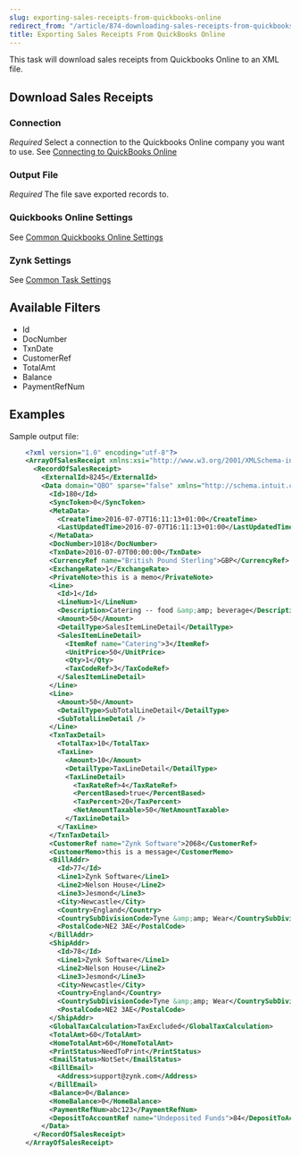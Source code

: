 ```yaml
---
slug: exporting-sales-receipts-from-quickbooks-online
redirect_from: "/article/874-downloading-sales-receipts-from-quickbooks-online"
title: Exporting Sales Receipts From QuickBooks Online
---
```



This task will download sales receipts from Quickbooks Online to an XML file.


## Download Sales Receipts

### Connection
_Required_
Select a connection to the Quickbooks Online company you want to use. See [Connecting to QuickBooks Online](connecting-to-quickbooks-online)

### Output File
_Required_
The file save exported records to.

### Quickbooks Online Settings
See [Common Quickbooks Online Settings](common-quickbooks-online-settings)

### Zynk Settings
See [Common Task Settings](common-task-settings)

## Available Filters
- Id
- DocNumber
- TxnDate
- CustomerRef
- TotalAmt
- Balance
- PaymentRefNum

## Examples


Sample output file:


```xml
    <?xml version="1.0" encoding="utf-8"?>
    <ArrayOfSalesReceipt xmlns:xsi="http://www.w3.org/2001/XMLSchema-instance" xmlns:xsd="http://www.w3.org/2001/XMLSchema">
      <RecordOfSalesReceipt>
        <ExternalId>8245</ExternalId>
        <Data domain="QBO" sparse="false" xmlns="http://schema.intuit.com/finance/v3">
          <Id>180</Id>
          <SyncToken>0</SyncToken>
          <MetaData>
            <CreateTime>2016-07-07T16:11:13+01:00</CreateTime>
            <LastUpdatedTime>2016-07-07T16:11:13+01:00</LastUpdatedTime>
          </MetaData>
          <DocNumber>1018</DocNumber>
          <TxnDate>2016-07-07T00:00:00</TxnDate>
          <CurrencyRef name="British Pound Sterling">GBP</CurrencyRef>
          <ExchangeRate>1</ExchangeRate>
          <PrivateNote>this is a memo</PrivateNote>
          <Line>
            <Id>1</Id>
            <LineNum>1</LineNum>
            <Description>Catering -- food &amp;amp; beverage</Description>
            <Amount>50</Amount>
            <DetailType>SalesItemLineDetail</DetailType>
            <SalesItemLineDetail>
              <ItemRef name="Catering">3</ItemRef>
              <UnitPrice>50</UnitPrice>
              <Qty>1</Qty>
              <TaxCodeRef>3</TaxCodeRef>
            </SalesItemLineDetail>
          </Line>
          <Line>
            <Amount>50</Amount>
            <DetailType>SubTotalLineDetail</DetailType>
            <SubTotalLineDetail />
          </Line>
          <TxnTaxDetail>
            <TotalTax>10</TotalTax>
            <TaxLine>
              <Amount>10</Amount>
              <DetailType>TaxLineDetail</DetailType>
              <TaxLineDetail>
                <TaxRateRef>4</TaxRateRef>
                <PercentBased>true</PercentBased>
                <TaxPercent>20</TaxPercent>
                <NetAmountTaxable>50</NetAmountTaxable>
              </TaxLineDetail>
            </TaxLine>
          </TxnTaxDetail>
          <CustomerRef name="Zynk Software">2068</CustomerRef>
          <CustomerMemo>this is a message</CustomerMemo>
          <BillAddr>
            <Id>77</Id>
            <Line1>Zynk Software</Line1>
            <Line2>Nelson House</Line2>
            <Line3>Jesmond</Line3>
            <City>Newcastle</City>
            <Country>England</Country>
            <CountrySubDivisionCode>Tyne &amp;amp; Wear</CountrySubDivisionCode>
            <PostalCode>NE2 3AE</PostalCode>
          </BillAddr>
          <ShipAddr>
            <Id>78</Id>
            <Line1>Zynk Software</Line1>
            <Line2>Nelson House</Line2>
            <Line3>Jesmond</Line3>
            <City>Newcastle</City>
            <Country>England</Country>
            <CountrySubDivisionCode>Tyne &amp;amp; Wear</CountrySubDivisionCode>
            <PostalCode>NE2 3AE</PostalCode>
          </ShipAddr>
          <GlobalTaxCalculation>TaxExcluded</GlobalTaxCalculation>
          <TotalAmt>60</TotalAmt>
          <HomeTotalAmt>60</HomeTotalAmt>
          <PrintStatus>NeedToPrint</PrintStatus>
          <EmailStatus>NotSet</EmailStatus>
          <BillEmail>
            <Address>support@zynk.com</Address>
          </BillEmail>
          <Balance>0</Balance>
          <HomeBalance>0</HomeBalance>
          <PaymentRefNum>abc123</PaymentRefNum>
          <DepositToAccountRef name="Undeposited Funds">84</DepositToAccountRef>
        </Data>
      </RecordOfSalesReceipt>
    </ArrayOfSalesReceipt>

```